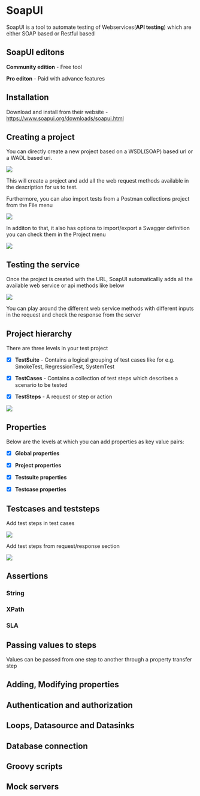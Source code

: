 
# SoapUI

SoapUI is a tool to automate testing of Webservices(**API testing**) which are either SOAP based or Restful based

## SoapUI editons

**Community edition** - Free tool

**Pro editon** - Paid with advance features

## Installation

Download and install from their website - https://www.soapui.org/downloads/soapui.html

## Creating a project

You can directly create a new project based on a WSDL(SOAP) based url or a WADL based uri.

![](SOAPUI/Menu.png)

This will create a project and add all the web request methods available in the description for us to test.

Furthermore, you can also import tests from a Postman collections project from the File menu

![](SOAPUI/FileMenu.png)	

In additon to that, it also has options to import/export a Swagger definition you can check them in the Project menu

![](SOAPUI/ProjectMenu.png)	

## Testing the service

Once the project is created with the URL, SoapUI automaticalliy adds all the available web service or api methods like below

![](SOAPUI/RequestResonse.png)

You can play around the different web service methods with different inputs in the request and check the response from the server

## Project hierarchy

There are three levels in your test project

- [X] **TestSuite** - Contains a logical grouping of test cases like for e.g. SmokeTest, RegressionTest, SystemTest

- [X] **TestCases** - Contains a collection of test steps which describes a scenario to be tested

- [X] **TestSteps** - A request or step or action

![](SOAPUI/Hierarchy.png)

## Properties

Below are the levels at which you can add properties as key value pairs:

- [X] **Global properties**


- [X] **Project properties**


- [X] **Testsuite properties**


- [X] **Testcase properties**


## Testcases and teststeps

Add test steps in test cases

![](SOAPUI/AddTestStepInTestCase.png)

Add test steps from request/response section

![](SOAPUI/AddTestStepToTestCase.png)

## Assertions

### String

### XPath

### SLA

## Passing values to steps

Values can be passed from one step to another through a property transfer step



## Adding, Modifying properties

## Authentication and authorization

## Loops, Datasource and Datasinks

## Database connection

## Groovy scripts

## Mock servers
